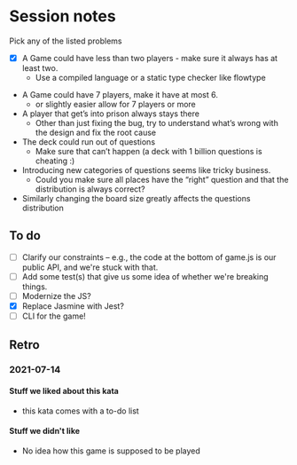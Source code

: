 # Session notes

Pick any of the listed problems

- [x] A Game could have less than two players - make sure it always has at least two.
  - Use a compiled language or a static type checker like flowtype
- A Game could have 7 players, make it have at most 6.
  - or slightly easier allow for 7 players or more
- A player that get’s into prison always stays there
  - Other than just fixing the bug, try to understand what’s wrong with the design and fix the root cause
- The deck could run out of questions
  - Make sure that can’t happen (a deck with 1 billion questions is cheating :)
- Introducing new categories of questions seems like tricky business.
  - Could you make sure all places have the “right” question and that the distribution is always correct?
- Similarly changing the board size greatly affects the questions distribution

## To do

- [ ] Clarify our constraints – e.g., the code at the bottom of game.js is our public API, and we're stuck with that.
- [ ] Add some test(s) that give us some idea of whether we're breaking things.
- [ ] Modernize the JS?
- [x] Replace Jasmine with Jest?
- [ ] CLI for the game!

## Retro

### 2021-07-14

#### Stuff we liked about this kata

- this kata comes with a to-do list

#### Stuff we didn't like

- No idea how this game is supposed to be played
